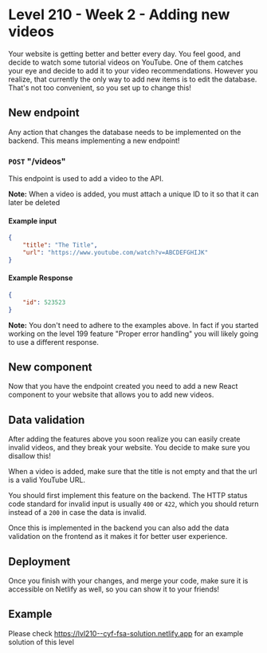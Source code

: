 # Level 210 - Week 2 - Adding new videos

Your website is getting better and better every day. You feel good, and decide to watch some tutorial videos on YouTube. One of them catches your eye and decide to add it to your video recommendations. However you realize, that currently the only way to add new items is to edit the database. That's not too convenient, so you set up to change this!

## New endpoint

Any action that changes the database needs to be implemented on the backend. This means implementing a new endpoint!

### `POST` "/videos"

This endpoint is used to add a video to the API.

**Note:** When a video is added, you must attach a unique ID to it so that it can later be deleted

#### Example input

```json
{
	"title": "The Title",
	"url": "https://www.youtube.com/watch?v=ABCDEFGHIJK"
}
```

#### Example Response

```json
{
	"id": 523523
}
```

**Note:** You don't need to adhere to the examples above. In fact if you started working on the level 199 feature "Proper error handling" you will likely going to use a different response.

## New component

Now that you have the endpoint created you need to add a new React component to your website that allows you to add new videos.

## Data validation

After adding the features above you soon realize you can easily create invalid videos, and they break your website. You decide to make sure you disallow this!

When a video is added, make sure that the title is not empty and that the url is a valid YouTube URL.

You should first implement this feature on the backend. The HTTP status code standard for invalid input is usually `400` or `422`, which you should return instead of a `200` in case the data is invalid.

Once this is implemented in the backend you can also add the data validation on the frontend as it makes it for better user experience.

## Deployment

Once you finish with your changes, and merge your code, make sure it is accessible on Netlify as well, so you can show it to your friends!

## Example

Please check https://lvl210--cyf-fsa-solution.netlify.app for an example solution of this level
